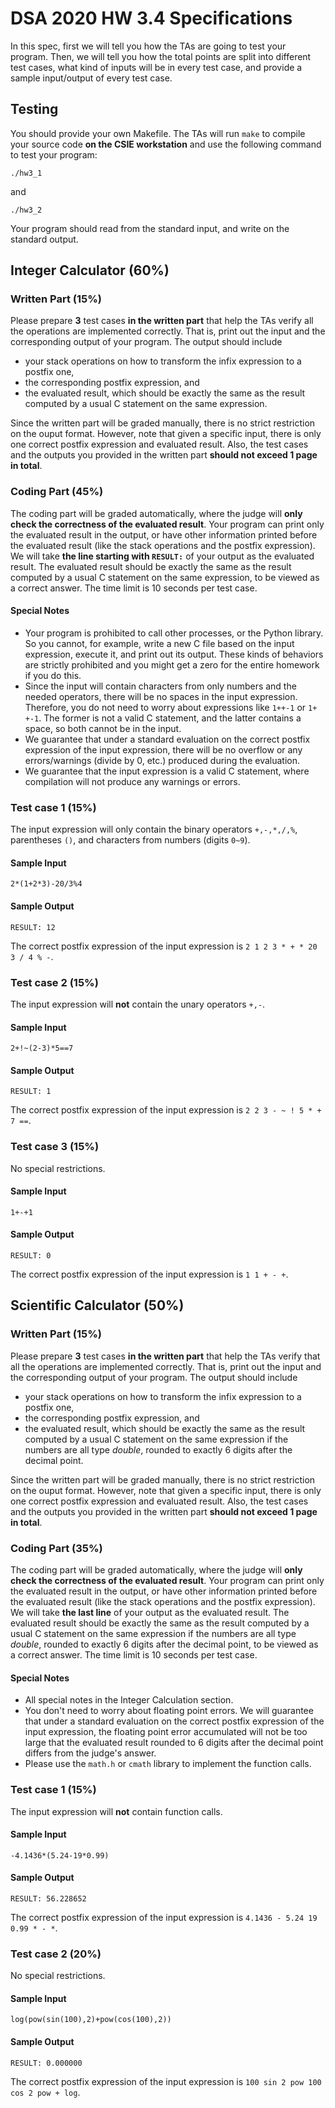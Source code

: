 # DSA 2020 HW 3.4 Specifications
In this spec, first we will tell you how the TAs are going to test your program. Then, we will tell you how the total points are split into different test cases, what kind of inputs will be in every test case, and provide a sample input/output of every test case.

## Testing
You should provide your own Makefile.
The TAs will run `make` to compile your source code **on the CSIE workstation** and use the following command to test your program:
```
./hw3_1
```
and
```
./hw3_2
```
Your program should read from the standard input, and write on the standard output.

## Integer Calculator (60%)

### Written Part (15%)
Please prepare **3** test cases **in the written part** that help the TAs verify all the operations are implemented correctly. That is, print out the input and the corresponding output of your program. The output should include
- your stack operations on how to transform the infix expression to a postfix one,
-  the corresponding postfix expression, and
-   the evaluated result, which should be exactly the same as the result computed by a usual C statement on the same expression.

Since the written part will be graded manually, there is no strict restriction on the ouput format. However, note that given a specific input, there is only one correct postfix expression and evaluated result. Also, the test cases and the outputs you provided in the written part **should not exceed 1 page in total**.

### Coding Part (45%)
The coding part will be graded automatically, where the judge will **only check the correctness of the evaluated result**. Your program can print only the evaluated result in the output, or have other information printed before the evaluated result (like the stack operations and the postfix expression). We will take **the line starting with `RESULT:`** of your output as the evaluated result. The evaluated result should be exactly the same as the result computed by a usual C statement on the same expression, to be viewed as a correct answer. The time limit is 10 seconds per test case.

#### Special Notes
- Your program is prohibited to call other processes, or the Python library. So you cannot, for example, write a new C file based on the input expression, execute it, and print out its output. These kinds of behaviors are strictly prohibited and you might get a zero for the entire homework if you do this.
- Since the input will contain characters from only numbers and the needed operators, there will be no spaces in the input expression. Therefore, you do not need to worry about expressions like `1++-1` or `1+ +-1`. The former is not a valid C statement, and the latter contains a space, so both cannot be in the input.
- We guarantee that under a standard evaluation on the correct postfix expression of the input expression, there will be no overflow or any errors/warnings (divide by 0, etc.) produced during the evaluation.
- We guarantee that the input expression is a valid C statement, where compilation will not produce any warnings or errors.

### Test case 1 (15%)
The input expression will only contain the binary operators `+,-,*,/,%`, parentheses `()`, and characters from numbers (digits `0~9`).

#### Sample Input
```
2*(1+2*3)-20/3%4
```
#### Sample Output
```
RESULT: 12
```
The correct postfix expression of the input expression is `2 1 2 3 * + * 20 3 / 4 % -`.

### Test case 2 (15%)
The input expression will **not** contain the unary operators `+,-`.
#### Sample Input
```
2+!~(2-3)*5==7
```
#### Sample Output
```
RESULT: 1
```
The correct postfix expression of the input expression is `2 2 3 - ~ ! 5 * + 7 ==`.
### Test case 3 (15%)
No special restrictions.
#### Sample Input
```
1+-+1
```
#### Sample Output
```
RESULT: 0
```
The correct postfix expression of the input expression is `1 1 + - +`.

## Scientific Calculator (50%)
### Written Part (15%)
Please prepare **3** test cases **in the written part** that help the TAs verify that all the operations are implemented correctly. That is, print out the input and the corresponding output of your program. The output should include
- your stack operations on how to transform the infix expression to a postfix one,
-  the corresponding postfix expression, and
-   the evaluated result, which should be exactly the same as the result computed by a usual C statement on the same expression if the numbers are all type *double*, rounded to exactly 6 digits after the decimal point.

Since the written part will be graded manually, there is no strict restriction on the ouput format. However, note that given a specific input, there is only one correct postfix expression and evaluated result. Also, the test cases and the outputs you provided in the written part **should not exceed 1 page in total**.

### Coding Part (35%)
The coding part will be graded automatically, where the judge will **only check the correctness of the evaluated result**. Your program can print only the evaluated result in the output, or have other information printed before the evaluated result (like the stack operations and the postfix expression). We will take **the last line** of your output as the evaluated result. The evaluated result should be exactly the same as the result computed by a usual C statement on the same expression if the numbers are all type *double*, rounded to exactly 6 digits after the decimal point, to be viewed as a correct answer. The time limit is 10 seconds per test case.

#### Special Notes
- All special notes in the Integer Calculation section.
- You don't need to worry about floating point errors. We will guarantee that under a standard evaluation on the correct postfix expression of the input expression, the floating point error accumulated will not be too large that the evaluated result rounded to 6 digits after the decimal point differs from the judge's answer.
- Please use the `math.h` or `cmath` library to implement the function calls.

### Test case 1 (15%)
The input expression will **not** contain function calls.

#### Sample Input
```
-4.1436*(5.24-19*0.99)
```
#### Sample Output
```
RESULT: 56.228652
```
The correct postfix expression of the input expression is `4.1436 - 5.24 19 0.99 * - *`.

### Test case 2 (20%)
No special restrictions.
#### Sample Input
```
log(pow(sin(100),2)+pow(cos(100),2))
```
#### Sample Output
```
RESULT: 0.000000
```
The correct postfix expression of the input expression is `100 sin 2 pow 100 cos 2 pow + log`.